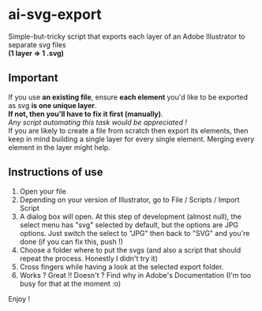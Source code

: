 ai-svg-export
=============

Simple-but-tricky script that exports each layer of an Adobe Illustrator to separate svg files  
__(1 layer => 1 .svg)__


Important
---------

If you use __an existing file__, ensure __each element__ you'd like to be exported as svg __is one unique layer__.  
__If not, then you'll have to fix it first (manually)__.  
*Any script automating this task would be appreciated !*  
If you are likely to create a file from scratch then export its elements, then keep in mind building a single layer for every single element. Merging every element in the layer might help. 

Instructions of use
-------------------
1. Open your file
2. Depending on your version of Illustrator, go to File / Scripts / Import Script
3. A dialog box will open. At this step of development (almost null), the select menu has "svg" selected by default, but the options are JPG options. Just switch the select to "JPG" then back to "SVG" and you're done (if you can fix this, push !)
4. Choose a folder where to put the svgs (and also a script that should repeat the process. Honestly I didn't try it)
5. Cross fingers while having a look at the selected export folder.
6. Works ? Great !! Doesn't ? Find why in Adobe's Documentation (I'm too busy for that at the moment :o)

Enjoy !